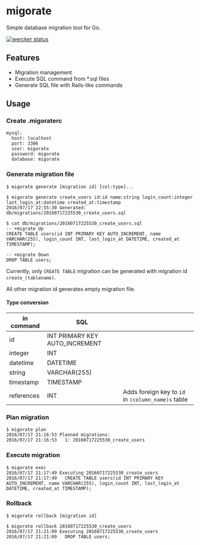 migorate
===

Simple database migration tool for Go.

[![wercker status](https://app.wercker.com/status/d56e8c9b3a5e5aa6d81d4f8c9c74a4ff/m "wercker status")](https://app.wercker.com/project/bykey/d56e8c9b3a5e5aa6d81d4f8c9c74a4ff)

## Features
- Migration management
- Execute SQL command from \*.sql files
- Generate SQL file with Rails-like commands

## Usage
### Create .migoraterc
```
mysql:
  host: localhost
  port: 3306
  user: migorate
  password: migorate
  database: migorate
```

### Generate migration file
```shell
$ migorate generate [migration id] [col:type]...
```

```shell
$ migorate generate create_users id:id name:string login_count:integer last_login_at:datetime created_at:timestamp
2016/07/17 22:55:30 Generated: db/migrations/20160717225530_create_users.sql

$ cat db/migrations/20160717225530_create_users.sql
-- +migrate Up
CREATE TABLE users(id INT PRIMARY KEY AUTO_INCREMENT, name VARCHAR(255), login_count INT, last_login_at DATETIME, created_at TIMESTAMP);

-- +migrate Down
DROP TABLE users;
```

Currently, only `CREATE TABLE` migration can be generated with migration id `create_(tablename)`.

All other migration id generates empty migration file.

#### Type conversion
| in command | SQL |  |
|---|---|---|
| id | INT PRIMARY KEY AUTO_INCREMENT |  |
| integer | INT |  |
| datetime | DATETIME |  |
| string | VARCHAR(255) |  |
| timestamp | TIMESTAMP |  |
| references | INT | Adds foreign key to `id` in `(column_name)s` table |

### Plan migration
```shell
$ migorate plan
2016/07/17 21:16:53 Planned migrations:
2016/07/17 21:16:53   1: 20160717225530_create_users
```

### Execute migration
```shell
$ migorate exec
2016/07/17 21:17:49 Executing 20160717225530_create_users
2016/07/17 21:17:49   CREATE TABLE users(id INT PRIMARY KEY AUTO_INCREMENT, name VARCHAR(255), login_count INT, last_login_at DATETIME, created_at TIMESTAMP);
```

### Rollback
```shell
$ migorate rollback [migration id]
```

```shell
$ migorate rollback 20160717225530_create_users
2016/07/17 21:21:09 Executing 20160717225530_create_users
2016/07/17 21:21:09   DROP TABLE users;
```
